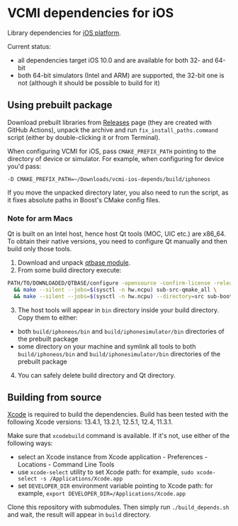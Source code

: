 # VCMI dependencies for iOS

Library dependencies for [iOS platform](https://github.com/vcmi/vcmi).

Current status:

- all dependencies target iOS 10.0 and are available for both 32- and 64-bit
- both 64-bit simulators (Intel and ARM) are supported, the 32-bit one is not (although it should be possible to build for it)

## Using prebuilt package

Download prebuilt libraries from [Releases](https://github.com/kambala-decapitator/vcmi-ios-depends/releases) page (they are created with GitHub Actions), unpack the archive and run `fix_install_paths.command` script (either by double-clicking it or from Terminal).

When configuring VCMI for iOS, pass `CMAKE_PREFIX_PATH` pointing to the directory of device or simulator. For example, when configuring for device you'd pass:

    -D CMAKE_PREFIX_PATH=~/Downloads/vcmi-ios-depends/build/iphoneos

If you move the unpacked directory later, you also need to run the script, as it fixes absolute paths in Boost's CMake config files.

### Note for arm Macs

Qt is built on an Intel host, hence host Qt tools (MOC, UIC etc.) are x86_64. To obtain their native versions, you need to configure Qt manually and then build only those tools.

1. Download and unpack [qtbase module](https://download.qt.io/official_releases/qt/5.15/5.15.5/submodules/qtbase-everywhere-opensource-src-5.15.5.tar.xz).
2. From some build directory execute:

```bash
PATH/TO/DOWNLOADED/QTBASE/configure -opensource -confirm-license -release -no-debug-and-release -static -no-framework -nomake examples -no-compile-examples -no-freetype -no-harfbuzz -no-gif -no-ico \
  && make --silent --jobs=$(sysctl -n hw.ncpu) sub-src-qmake_all \
  && make --silent --jobs=$(sysctl -n hw.ncpu) --directory=src sub-bootstrap sub-moc sub-qlalr sub-rcc sub-tracegen sub-uic
```

3. The host tools will appear in `bin` directory inside your build directory. Copy them to either:

- both `build/iphoneos/bin` and `build/iphonesimulator/bin` directories of the prebuilt package
- some directory on your machine and symlink all tools to both `build/iphoneos/bin` and `build/iphonesimulator/bin` directories of the prebuilt package

4. You can safely delete build directory and Qt directory.

## Building from source

[Xcode](https://developer.apple.com/xcode/) is required to build the dependencies. Build has been tested with the following Xcode versions: 13.4.1, 13.2.1, 12.5.1, 12.4, 11.3.1.

Make sure that `xcodebuild` command is available. If it's not, use either of the following ways:

- select an Xcode instance from Xcode application - Preferences - Locations - Command Line Tools
- use `xcode-select` utility to set Xcode path: for example, `sudo xcode-select -s /Applications/Xcode.app`
- set `DEVELOPER_DIR` environment variable pointing to Xcode path: for example, `export DEVELOPER_DIR=/Applications/Xcode.app`

Clone this repository with submodules. Then simply run `./build_depends.sh` and wait, the result will appear in `build` directory.
